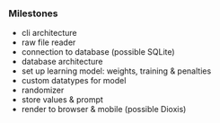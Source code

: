 ### Milestones
- cli architecture
- raw file reader
- connection to database (possible SQLite)
- database architecture
- set up learning model: weights, training & penalties
- custom datatypes for model
- randomizer
- store values & prompt
- render to browser & mobile (possible Dioxis)
